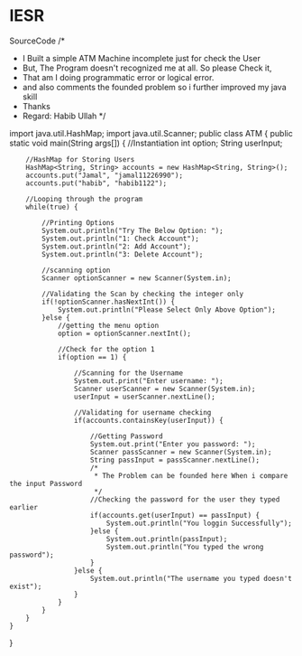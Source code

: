# IESR
SourceCode
/*
 * I Built a simple ATM Machine incomplete just for check the User
 * But, The Program doesn't recognized me at all. So please Check it,
 * That am I doing programmatic error or logical error.
 * and also comments the founded problem so i further improved my java skill
 * Thanks
 * Regard: Habib Ullah
 */


import java.util.HashMap;
import java.util.Scanner;
public class ATM {
	public static void main(String args[]) {
		//Instantiation
		int option;
		String userInput;
		
		//HashMap for Storing Users
		HashMap<String, String> accounts = new HashMap<String, String>();
		accounts.put("Jamal", "jamal11226990");
		accounts.put("habib", "habib1122");
		
		//Looping through the program
		while(true) {
			
			//Printing Options
			System.out.println("Try The Below Option: ");
			System.out.println("1: Check Account");
			System.out.println("2: Add Account");
			System.out.println("3: Delete Account");
			
			//scanning option
			Scanner optionScanner = new Scanner(System.in);
			
			//Validating the Scan by checking the integer only
			if(!optionScanner.hasNextInt()) {
				System.out.println("Please Select Only Above Option");
			}else {
				//getting the menu option
				option = optionScanner.nextInt();
				
				//Check for the option 1
				if(option == 1) {
					
					//Scanning for the Username
					System.out.print("Enter username: ");
					Scanner userScanner = new Scanner(System.in);
					userInput = userScanner.nextLine();
					
					//Validating for username checking
					if(accounts.containsKey(userInput)) {
						
						//Getting Password
						System.out.print("Enter you password: ");
						Scanner passScanner = new Scanner(System.in);
						String passInput = passScanner.nextLine();
						/*
						 * The Problem can be founded here When i compare the input Password
						 */
						//Checking the password for the user they typed earlier
						if(accounts.get(userInput) == passInput) {
							System.out.println("You loggin Successfully");
						}else {
							System.out.println(passInput);
							System.out.println("You typed the wrong password");
						}
					}else {
						System.out.println("The username you typed doesn't exist");
					}
				}
			}
		}
	}
}

